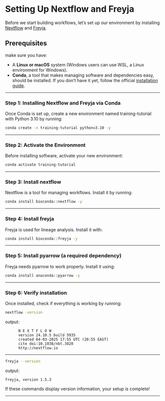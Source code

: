 # **Setting Up Nextflow and Freyja**

Before we start building workflows, let’s set up our environment by installing [Nextflow](https://www.nextflow.io/docs/latest/overview.html) and [Freyja](https://andersen-lab.github.io/Freyja/index.html#).

## **Prerequisites**
make sure you have:

- A **Linux or macOS** system (Windows users can use WSL, a Linux environment for Windows).
- **Conda**, a tool that makes managing software and dependencies easy, should be installed. If you don’t have it yet, follow the official [installation guide](https://docs.conda.io/projects/conda/en/latest/user-guide/install/index.html).

---

### **Step 1: Installing Nextflow and Freyja via Conda**

Once Conda is set up, create a new environment named training-tutorial with Python 3.10 by running:

```bash
conda create -n training-tutorial python=3.10 -y
```

---

### **Step 2: Activate the Environment**

Before installing software, activate your new environment:
```bash
conda activate training-tutorial
```

---

### **Step 3: Install nextflow**

Nextflow is a tool for managing workflows. Install it by running:

```bash
conda install bioconda::nextflow -y
```

---

### **Step 4: Install freyja**

Freyja is used for lineage analysis. Install it with:

```bash
conda install bioconda::freyja -y
```

---

### **Step 5: Install pyarrow (a required dependency)**

Freyja needs pyarrow to work properly. Install it using:

```bash
conda install anaconda::pyarrow -y
```

---

### **Step 6: Verify installation**

Once installed, check if everything is working by running:

```bash
nextflow -version
```

output:
```
      N E X T F L O W
      version 24.10.5 build 5935
      created 04-03-2025 17:55 UTC (20:55 EAST)
      cite doi:10.1038/nbt.3820
      http://nextflow.io
```

---

```bash
freyja --version
```
output:
```
freyja, version 1.5.3
```

If these commands display version information, your setup is complete!

---